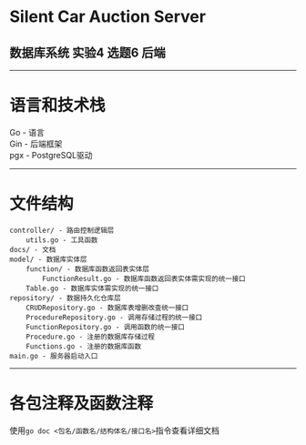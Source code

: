 # Silent Car Auction Server
## 数据库系统 实验4 选题6 后端

---

# 语言和技术栈
Go - 语言  
Gin - 后端框架  
pgx - PostgreSQL驱动  

---

# 文件结构
```
controller/ - 路由控制逻辑层
    utils.go - 工具函数
docs/ - 文档
model/ - 数据库实体层
    function/ - 数据库函数返回表实体层
        FunctionResult.go - 数据库函数返回表实体需实现的统一接口
    Table.go - 数据库实体需实现的统一接口
repository/ - 数据持久化仓库层
    CRUDRepository.go - 数据库表增删改查统一接口
    ProcedureRepository.go - 调用存储过程的统一接口
    FunctionRepository.go - 调用函数的统一接口
    Procedure.go - 注册的数据库存储过程
    Functions.go - 注册的数据库函数
main.go - 服务器启动入口
```

---

# 各包注释及函数注释
使用`go doc <包名/函数名/结构体名/接口名>`指令查看详细文档  